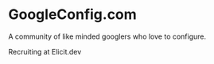 # GoogleConfig.com
A community of like minded googlers who love to configure.

Recruiting at Elicit.dev
